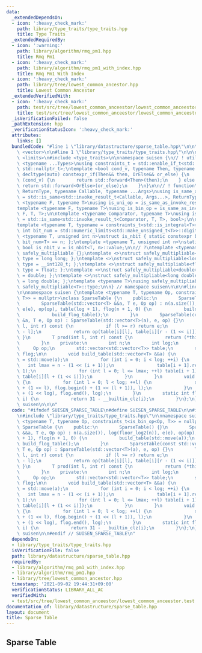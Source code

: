 ```yaml
---
data:
  _extendedDependsOn:
  - icon: ':heavy_check_mark:'
    path: library/type_traits/type_traits.hpp
    title: Type Traits
  _extendedRequiredBy:
  - icon: ':warning:'
    path: library/algorithm/rmq_pm1.hpp
    title: Rmq Pm1
  - icon: ':heavy_check_mark:'
    path: library/algorithm/rmq_pm1_with_index.hpp
    title: Rmq Pm1 With Index
  - icon: ':heavy_check_mark:'
    path: library/tree/lowest_common_ancestor.hpp
    title: Lowest Common Ancestor
  _extendedVerifiedWith:
  - icon: ':heavy_check_mark:'
    path: test/src/tree/lowest_common_anceestor/lowest_common_anceestor.test.cpp
    title: test/src/tree/lowest_common_anceestor/lowest_common_anceestor.test.cpp
  _isVerificationFailed: false
  _pathExtension: hpp
  _verificationStatusIcon: ':heavy_check_mark:'
  attributes:
    links: []
  bundledCode: "#line 1 \"library/datastructure/sparse_table.hpp\"\n\n\n\n#include\
    \ <vector>\n\n#line 1 \"library/type_traits/type_traits.hpp\"\n\n\n\n#include\
    \ <limits>\n#include <type_traits>\n\nnamespace suisen {\n// ! utility\ntemplate\
    \ <typename ...Types>\nusing constraints_t = std::enable_if_t<std::conjunction_v<Types...>,\
    \ std::nullptr_t>;\ntemplate <bool cond_v, typename Then, typename OrElse>\nconstexpr\
    \ decltype(auto) constexpr_if(Then&& then, OrElse&& or_else) {\n    if constexpr\
    \ (cond_v) {\n        return std::forward<Then>(then);\n    } else {\n       \
    \ return std::forward<OrElse>(or_else);\n    }\n}\n\n// ! function\ntemplate <typename\
    \ ReturnType, typename Callable, typename ...Args>\nusing is_same_as_invoke_result\
    \ = std::is_same<std::invoke_result_t<Callable, Args...>, ReturnType>;\ntemplate\
    \ <typename F, typename T>\nusing is_uni_op = is_same_as_invoke_result<T, F, T>;\n\
    template <typename F, typename T>\nusing is_bin_op = is_same_as_invoke_result<T,\
    \ F, T, T>;\n\ntemplate <typename Comparator, typename T>\nusing is_comparator\
    \ = std::is_same<std::invoke_result_t<Comparator, T, T>, bool>;\n\n// ! integral\n\
    template <typename T, typename = constraints_t<std::is_integral<T>>>\nconstexpr\
    \ int bit_num = std::numeric_limits<std::make_unsigned_t<T>>::digits;\ntemplate\
    \ <typename T, unsigned int n>\nstruct is_nbit { static constexpr bool value =\
    \ bit_num<T> == n; };\ntemplate <typename T, unsigned int n>\nstatic constexpr\
    \ bool is_nbit_v = is_nbit<T, n>::value;\n\n// ?\ntemplate <typename T>\nstruct\
    \ safely_multipliable {};\ntemplate <>\nstruct safely_multipliable<int> { using\
    \ type = long long; };\ntemplate <>\nstruct safely_multipliable<long long> { using\
    \ type = __int128_t; };\ntemplate <>\nstruct safely_multipliable<float> { using\
    \ type = float; };\ntemplate <>\nstruct safely_multipliable<double> { using type\
    \ = double; };\ntemplate <>\nstruct safely_multipliable<long double> { using type\
    \ = long double; };\ntemplate <typename T>\nusing safely_multipliable_t = typename\
    \ safely_multipliable<T>::type;\n\n} // namespace suisen\n\n\n#line 7 \"library/datastructure/sparse_table.hpp\"\
    \n\nnamespace suisen {\ntemplate <typename T, typename Op, constraints_t<is_bin_op<Op,\
    \ T>> = nullptr>\nclass SparseTable {\n    public:\n        SparseTable() {}\n\
    \        SparseTable(std::vector<T> &&a, T e, Op op) : n(a.size()), log(floor_log2(n)),\
    \ e(e), op(op), table(log + 1), flog(n + 1, 0) {\n            build_table(std::move(a));\n\
    \            build_flog_table();\n        }\n        SparseTable(const std::vector<T>\
    \ &a, T e, Op op) : SparseTable(std::vector<T>(a), e, op) {}\n        T operator()(int\
    \ l, int r) const {\n            if (l >= r) return e;\n            int i = flog[r\
    \ - l];\n            return op(table[i][l], table[i][r - (1 << i)]);\n       \
    \ }\n        T prod(int l, int r) const {\n            return (*this)(l, r);\n\
    \        }\n    private:\n        int n;\n        int log;\n        T e;\n   \
    \     Op op;\n        std::vector<std::vector<T>> table;\n        std::vector<int>\
    \ flog;\n\n        void build_table(std::vector<T> &&a) {\n            table[0]\
    \ = std::move(a);\n            for (int i = 0; i < log; ++i) {\n             \
    \   int lmax = n - (1 << (i + 1));\n                table[i + 1].resize(lmax +\
    \ 1);\n                for (int l = 0; l <= lmax; ++l) table[i + 1][l] = op(table[i][l],\
    \ table[i][l + (1 << i)]);\n            }\n        }\n        void build_flog_table()\
    \ {\n            for (int l = 0; l < log; ++l) {\n                std::fill(flog.begin()\
    \ + (1 << l), flog.begin() + (1 << (l + 1)), l);\n            }\n            std::fill(flog.begin()\
    \ + (1 << log), flog.end(), log);\n        }\n        static int floor_log2(int\
    \ i) {\n            return 31 - __builtin_clz(i);\n        }\n};\n} // namespace\
    \ suisen\n\n\n"
  code: "#ifndef SUISEN_SPARSE_TABLE\n#define SUISEN_SPARSE_TABLE\n\n#include <vector>\n\
    \n#include \"library/type_traits/type_traits.hpp\"\n\nnamespace suisen {\ntemplate\
    \ <typename T, typename Op, constraints_t<is_bin_op<Op, T>> = nullptr>\nclass\
    \ SparseTable {\n    public:\n        SparseTable() {}\n        SparseTable(std::vector<T>\
    \ &&a, T e, Op op) : n(a.size()), log(floor_log2(n)), e(e), op(op), table(log\
    \ + 1), flog(n + 1, 0) {\n            build_table(std::move(a));\n           \
    \ build_flog_table();\n        }\n        SparseTable(const std::vector<T> &a,\
    \ T e, Op op) : SparseTable(std::vector<T>(a), e, op) {}\n        T operator()(int\
    \ l, int r) const {\n            if (l >= r) return e;\n            int i = flog[r\
    \ - l];\n            return op(table[i][l], table[i][r - (1 << i)]);\n       \
    \ }\n        T prod(int l, int r) const {\n            return (*this)(l, r);\n\
    \        }\n    private:\n        int n;\n        int log;\n        T e;\n   \
    \     Op op;\n        std::vector<std::vector<T>> table;\n        std::vector<int>\
    \ flog;\n\n        void build_table(std::vector<T> &&a) {\n            table[0]\
    \ = std::move(a);\n            for (int i = 0; i < log; ++i) {\n             \
    \   int lmax = n - (1 << (i + 1));\n                table[i + 1].resize(lmax +\
    \ 1);\n                for (int l = 0; l <= lmax; ++l) table[i + 1][l] = op(table[i][l],\
    \ table[i][l + (1 << i)]);\n            }\n        }\n        void build_flog_table()\
    \ {\n            for (int l = 0; l < log; ++l) {\n                std::fill(flog.begin()\
    \ + (1 << l), flog.begin() + (1 << (l + 1)), l);\n            }\n            std::fill(flog.begin()\
    \ + (1 << log), flog.end(), log);\n        }\n        static int floor_log2(int\
    \ i) {\n            return 31 - __builtin_clz(i);\n        }\n};\n} // namespace\
    \ suisen\n\n#endif // SUISEN_SPARSE_TABLE\n"
  dependsOn:
  - library/type_traits/type_traits.hpp
  isVerificationFile: false
  path: library/datastructure/sparse_table.hpp
  requiredBy:
  - library/algorithm/rmq_pm1_with_index.hpp
  - library/algorithm/rmq_pm1.hpp
  - library/tree/lowest_common_ancestor.hpp
  timestamp: '2021-09-02 19:44:31+09:00'
  verificationStatus: LIBRARY_ALL_AC
  verifiedWith:
  - test/src/tree/lowest_common_anceestor/lowest_common_anceestor.test.cpp
documentation_of: library/datastructure/sparse_table.hpp
layout: document
title: Sparse Table
---
```

## Sparse Table